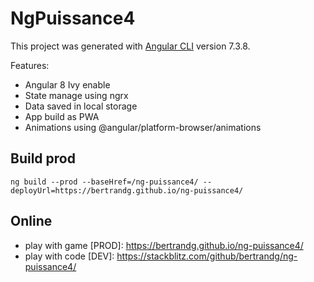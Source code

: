 # NgPuissance4

This project was generated with [Angular CLI](https://github.com/angular/angular-cli) version 7.3.8.

Features:
- Angular 8 Ivy enable
- State manage using ngrx
- Data saved in local storage
- App build as PWA
- Animations using @angular/platform-browser/animations


## Build prod

`ng build --prod --baseHref=/ng-puissance4/ --deployUrl=https://bertrandg.github.io/ng-puissance4/`

## Online

- play with game [PROD]: https://bertrandg.github.io/ng-puissance4/
- play with code [DEV]: https://stackblitz.com/github/bertrandg/ng-puissance4/
